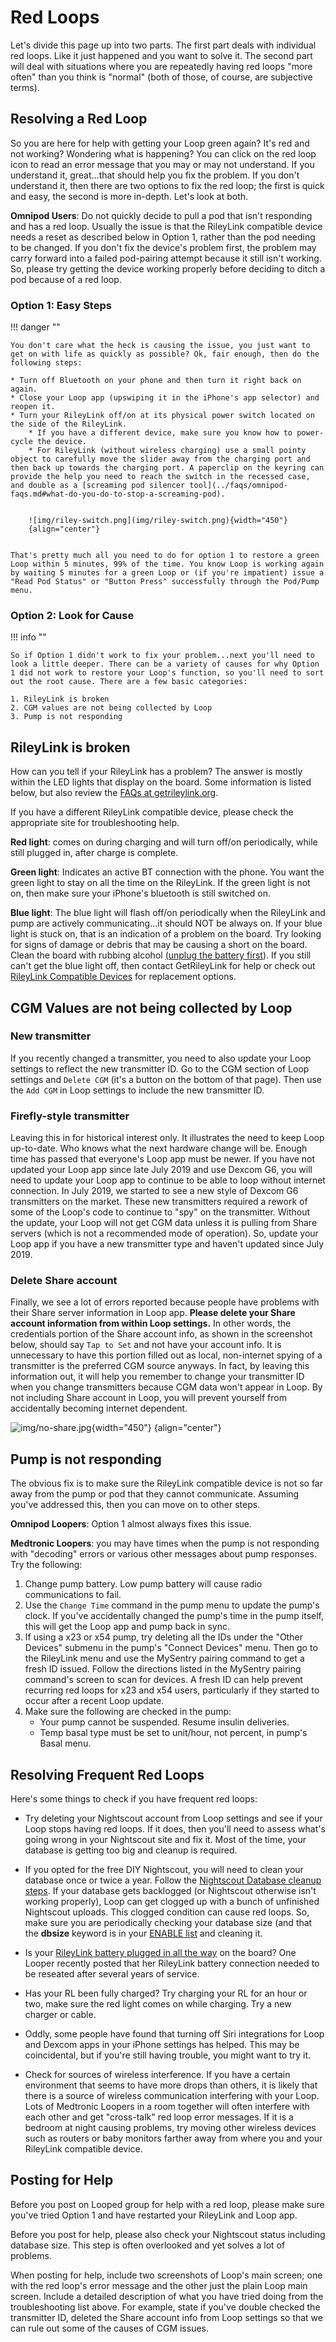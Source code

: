 # Red Loops

Let's divide this page up into two parts. The first part deals with individual red loops. Like it just happened and you want to solve it. The second part will deal with situations where you are repeatedly having red loops "more often" than you think is "normal" (both of those, of course, are subjective terms).

## Resolving a Red Loop

So you are here for help with getting your Loop green again? It's red and not working? Wondering what is happening? You can click on the red loop icon to read an error message that you may or may not understand. If you understand it, great...that should help you fix the problem. If you don't understand it, then there are two options to fix the red loop; the first is quick and easy, the second is more in-depth. Let's look at both.

**Omnipod Users**: Do not quickly decide to pull a pod that isn't responding and has a red loop. Usually the issue is that the RileyLink compatible device needs a reset as described below in Option 1, rather than the pod needing to be changed. If you don't fix the device's problem first, the problem may carry forward into a failed pod-pairing attempt because it still isn't working. So, please try getting the device working properly before deciding to ditch a pod because of a red loop.

### Option 1: Easy Steps

!!! danger ""

    You don't care what the heck is causing the issue, you just want to get on with life as quickly as possible? Ok, fair enough, then do the following steps:

    * Turn off Bluetooth on your phone and then turn it right back on again.
    * Close your Loop app (upswiping it in the iPhone's app selector) and reopen it.
    * Turn your RileyLink off/on at its physical power switch located on the side of the RileyLink.
        * If you have a different device, make sure you know how to power-cycle the device.
        * For RileyLink (without wireless charging) use a small pointy object to carefully move the slider away from the charging port and then back up towards the charging port. A paperclip on the keyring can provide the help you need to reach the switch in the recessed case, and double as a [screaming pod silencer tool](../faqs/omnipod-faqs.md#what-do-you-do-to-stop-a-screaming-pod).


        ![img/riley-switch.png](img/riley-switch.png){width="450"}
        {align="center"}


    That's pretty much all you need to do for option 1 to restore a green Loop within 5 minutes, 99% of the time. You know Loop is working again by waiting 5 minutes for a green Loop or (if you're impatient) issue a "Read Pod Status" or "Button Press" successfully through the Pod/Pump menu.

### Option 2: Look for Cause

!!! info ""

    So if Option 1 didn't work to fix your problem...next you'll need to look a little deeper. There can be a variety of causes for why Option 1 did not work to restore your Loop's function, so you'll need to sort out the root cause. There are a few basic categories:

    1. RileyLink is broken
    2. CGM values are not being collected by Loop
    3. Pump is not responding

## RileyLink is broken

How can you tell if your RileyLink has a problem? The answer is mostly within the LED lights that display on the board. Some information is listed below, but also review the [FAQs at getrileylink.org](https://getrileylink.org/faq).

If you have a different RileyLink compatible device, please check the appropriate site for troubleshooting help.

**Red light**: comes on during charging and will turn off/on periodically, while still plugged in, after charge is complete.

**Green light**: Indicates an active BT connection with the phone. You want the green light to stay on all the time on the RileyLink. If the green light is not on, then make sure your iPhone's bluetooth is still switched on.

**Blue light**: The blue light will flash off/on periodically when the RileyLink and pump are actively communicating...it should NOT be always on. If your blue light is stuck on, that is an indication of a problem on the board. Try looking for signs of damage or debris that may be causing a short on the board. Clean the board with rubbing alcohol [(unplug the battery first](https://youtu.be/s2qNPLpfwww)). If you still can't get the blue light off, then contact GetRileyLink for help or check out [RileyLink Compatible Devices](../build/step5.md#rileylink-compatible-devices) for replacement options.

## CGM Values are not being collected by Loop

### New transmitter

If you recently changed a transmitter, you need to also update your Loop settings to reflect the new transmitter ID. Go to the CGM section of Loop settings and `Delete CGM` (it's a button on the bottom of that page). Then use the `Add CGM` in Loop settings to include the new transmitter ID.

### Firefly-style transmitter

Leaving this in for historical interest only. It illustrates the need to keep Loop up-to-date.  Who knows what the next hardware change will be. Enough time has passed that everyone's Loop app must be newer. If you have not updated your Loop app since late July 2019 and use Dexcom G6, you will need to update your Loop app to continue to be able to loop without internet connection. In July 2019, we started to see a new style of Dexcom G6 transmitters on the market. These new transmitters required a rework of some of the Loop's code to continue to "spy" on the transmitter. Without the update, your Loop will not get CGM data unless it is pulling from Share servers (which is not a recommended mode of operation). So, update your Loop app if you have a new transmitter type and haven't updated since July 2019.

### Delete Share account

Finally, we see a lot of errors reported because people have problems with their Share server information in Loop app. **Please delete your Share account information from within Loop settings.** In other words, the credentials portion of the Share account info, as shown in the screenshot below, should say `Tap to Set` and not have your account info. It is unnecessary to have this portion filled out as local, non-internet spying of a transmitter is the preferred CGM source anyways. In fact, by leaving this information out, it will help you remember to change your transmitter ID when you change transmitters because CGM data won't appear in Loop. By not including Share account in Loop, you will prevent yourself from accidentally becoming internet dependent.

![img/no-share.jpg](img/no-share.jpg){width="450"}
{align="center"}

## Pump is not responding

The obvious fix is to make sure the RileyLink compatible device is not so far away from the pump or pod that they cannot communicate. Assuming you've addressed this, then you can move on to other steps.

**Omnipod Loopers**: Option 1 almost always fixes this issue.

**Medtronic Loopers**: you may have times when the pump is not responding with "decoding" errors or various other messages about pump responses. Try the following:

1. Change pump battery. Low pump battery will cause radio communications to fail.
1. Use the `Change Time` command in the pump menu to update the pump's clock. If you've accidentally changed the pump's time in the pump itself, this will get the Loop app and pump back in sync.
1. If using a x23 or x54 pump, try deleting all the IDs under the "Other Devices" submenu in the pump's "Connect Devices" menu.  Then go to the RileyLink menu and use the MySentry pairing command to get a fresh ID issued. Follow the directions listed in the MySentry pairing command's screen to scan for devices. A fresh ID can help prevent recurring red loops for x23 and x54 users, particularly if they started to occur after a recent Loop update.
1. Make sure the following are checked in the pump:
    * Your pump cannot be suspended.  Resume insulin deliveries.
    * Temp basal type must be set to unit/hour, not percent, in pump's Basal menu.

## Resolving Frequent Red Loops

Here's some things to check if you have frequent red loops:

* Try deleting your Nightscout account from Loop settings and see if your Loop stops having red loops. If it does, then you'll need to assess what's going wrong in your Nightscout site and fix it. Most of the time, your database is getting too big and cleanup is required.

* If you opted for the free DIY Nightscout, you will need to clean your database once or twice a year. Follow the [Nightscout Database cleanup steps](https://nightscout.github.io/troubleshoot/troublehoot/#database-full). If your database gets backlogged (or Nightscout otherwise isn't working properly), Loop can get clogged up with a bunch of unfinished Nightscout uploads. This clogged condition can cause red loops. So, make sure you are periodically checking your database size (and that the **dbsize** keyword is in your [ENABLE list](../nightscout/update_user.md#step-2-editadd-config-vars) and cleaning it.

* Is your [RileyLink battery plugged in all the way](../build/step5.md#assemble-rileylink) on the board? One Looper recently posted that her RileyLink battery connection needed to be reseated after several years of service.

* Has your RL been fully charged? Try charging your RL for an hour or two, make sure the red light comes on while charging. Try a new charger or cable.

* Oddly, some people have found that turning off Siri integrations for Loop and Dexcom apps in your iPhone settings has helped. This may be coincidental, but if you're still having trouble, you might want to try it.

* Check for sources of wireless interference. If you have a certain environment that seems to have more drops than others, it is likely that there is a source of wireless communication interfering with your Loop. Lots of Medtronic Loopers in a room together will often interfere with each other and get "cross-talk" red loop error messages. If it is a bedroom at night causing problems, try moving other wireless devices such as routers or baby monitors farther away from where you and your RileyLink compatible device.

## Posting for Help

Before you post on Looped group for help with a red loop, please make sure you've tried Option 1 and have restarted your RileyLink and Loop app.

Before you post for help, please also check your Nightscout status including database size. This step is often overlooked and yet solves a lot of problems.

When posting for help, include two screenshots of Loop's main screen; one with the red loop's error message and the other just the plain Loop main screen. Include a detailed description of what you have tried doing from the troubleshooting list above. For example, state if you've double checked the transmitter ID, deleted the Share account info from Loop settings so that we can rule out some of the causes of CGM issues.
